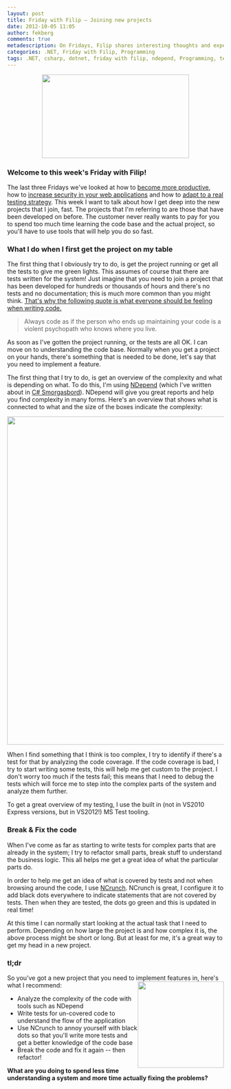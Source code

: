 ```yaml
---
layout: post
title: Friday with Filip – Joining new projects
date: 2012-10-05 11:05
author: fekberg
comments: true
metadescription: On Fridays, Filip shares interesting thoughts and experience that hopefully will lead to interesting discussions. Enjoy Friday with Filip!
categories: .NET, Friday with Filip, Programming
tags: .NET, csharp, dotnet, friday with filip, ndepend, Programming, testing, unit testing
---
```

<img src="http://cdn.filipekberg.se/fekberg-blog/wp-content/uploads/2012/09/FridayWithFili.png" alt="" title="Friday with Filip" style="display: block;   margin-left: auto;   margin-right: auto;" width="342" height="194" class="aligncenter size-full wp-image-1016" />

<h3>Welcome to this week's Friday with Filip!</h3>
The last three Fridays we've looked at how to <a href="http://filipekberg.se/2012/09/28/friday-with-filip-being-productive/">become more productive</a>, how to <a href="http://filipekberg.se/2012/09/21/friday-with-filip-do-you-care-about-web-security/">increase security in your web applications</a> and how to <a href="http://filipekberg.se/2012/09/14/friday-with-filip-do-you-use-a-decent-testing-strategy/">adapt to a real testing strategy</a>. This week I want to talk about how I get deep into the new projects that I join, fast. The projects that I'm referring to are those that have been developed on before. The customer never really wants to pay for you to spend too much time learning the code base and the actual project, so you'll have to use tools that will help you do so fast.<!--excerpt-->

<h3>What I do when I first get the project on my table</h3>
The first thing that I obviously try to do, is get the project running or get all the tests to give me green lights. This assumes of course that there are tests written for the system! Just imagine that you need to join a project that has been developed for hundreds or thousands of hours and there's no tests and no documentation; this is much more common than you might think. <a href="http://c2.com/cgi/wiki?CodeForTheMaintainer">That's why the following quote is what everyone should be feeling when writing code.</a>

<blockquote>Always code as if the person who ends up maintaining your code is a violent psychopath who knows where you live.</blockquote>

As soon as I've gotten the project running, or the tests are all OK. I can move on to understanding the code base. Normally when you get a project on your hands, there's something that is needed to be done, let's say that you need to implement a feature.

The first thing that I try to do, is get an overview of the complexity and what is depending on what. To do this, I'm using <a href="http://filipekberg.se/2012/05/31/ndepend-v4-has-finally-arrived/">NDepend</a> (which I've written about in <a href="http://amazon.com/C-Smorgasbord-Filip-Ekberg/dp/1468152106/">C# Smorgasbord</a>). NDepend will give you great reports and help you find complexity in many forms. Here's an overview that shows what is connected to what and the size of the boxes indicate the complexity:

<a href="http://cdn.filipekberg.se/fekberg-blog/wp-content/uploads/2012/05/NDepend1.png"><img src="http://cdn.filipekberg.se/fekberg-blog/wp-content/uploads/2012/05/NDepend1-1024x723.png" alt="" title="NDepend analyze of ASP.NET Web Stack" width="761" class="aligncenter size-large wp-image-838" /></a>

When I find something that I think is too complex, I try to identify if there's a test for that by analyzing the code coverage. If the code coverage is bad, I try to start writing some tests, this will help me get custom to the project. I don't worry too much if the tests fail; this means that I need to debug the tests which will force me to step into the complex parts of the system and analyze them further.

To get a great overview of my testing, I use the built in (not in VS2010 Express versions, but in VS2012!) MS Test tooling.

<h3>Break & Fix the code</h3>
When I've come as far as starting to write tests for complex parts that are already in the system; I try to refactor small parts, break stuff to understand the business logic. This all helps me get a great idea of what the particular parts do.

In order to help me get an idea of what is covered by tests and not when browsing around the code, I use <a href="http://www.ncrunch.net/">NCrunch</a>. NCrunch is great, I configure it to add black dots everywhere to indicate statements that are not covered by tests. Then when they are tested, the dots go green and this is updated in real time!

At this time I can normally start looking at the actual task that I need to perform. Depending on how large the project is and how complex it is, the above process might be short or long. But at least for me, it's a great way to get my head in a new project.

<h3>tl;dr</h3>
So you've got a new project that you need to implement features in, here's what I recommend:
<img src="http://cdn.filipekberg.se/fekberg-blog/wp-content/uploads/2012/10/fixit.jpg" alt="" title="fixit" width="200" style="float: right;"  class="alignnone size-full wp-image-1354" />
<ul>
	<li>Analyze the complexity of the code with tools such as NDepend</li>
	<li>Write tests for un-covered code to understand the flow of the application</li>
	<li>Use NCrunch to annoy yourself with black dots so that you'll write more tests and get a better knowledge of the code base</li>
	<li>Break the code and fix it again -- then refactor!</li>
</ul>

<strong>What are you doing to spend less time understanding a system and more time actually fixing the problems?</strong>
